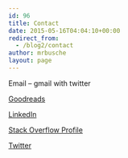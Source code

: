 ```yaml
---
id: 96
title: Contact
date: 2015-05-16T04:04:10+00:00
redirect_from:
  - /blog2/contact
author: mrbusche
layout: page
---
```


Email &#8211; gmail with twitter

[Goodreads](https://www.goodreads.com/user/show/2840919-matt-busche)

[LinkedIn](https://www.linkedin.com/in/mrbusche)

[Stack Overflow Profile](https://stackoverflow.com/users/1065868/matt-busche)

[Twitter](https://twitter.com/mrbusche)
